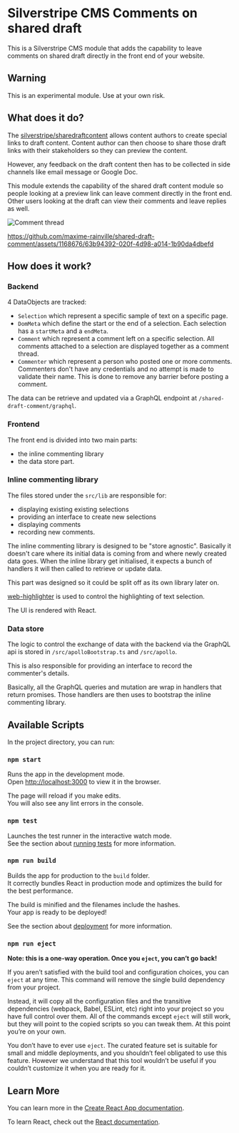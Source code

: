 # Silverstripe CMS Comments on shared draft

This is a Silverstripe CMS module that adds the capability to leave comments on shared draft directly in the front end of your website.

## Warning

This is an experimental module. Use at your own risk.

## What does it do?

The [silverstripe/sharedraftcontent](https://github.com/silverstripe/silverstripe-sharedraftcontent) allows content authors to create special links to draft content. Content author can then choose to share those draft links with their stakeholders so they can preview the content.

However, any feedback on the draft content then has to be collected in side channels like email message or Google Doc.

This module extends the capability of the shared draft content module so people looking at a preview link can leave comment directly in the front end. Other users looking at the draft can view their comments and leave replies as well.

![Comment thread](https://github.com/maxime-rainville/shared-draft-comment/assets/1168676/722dac95-bdbb-44ba-85ff-1b666136db56)


https://github.com/maxime-rainville/shared-draft-comment/assets/1168676/63b94392-020f-4d98-a014-1b90da4dbefd

## How does it work?

### Backend

4 DataObjects are tracked:
- `Selection` which represent a specific sample of text on a specific page.
- `DomMeta` which define the start or the end of a selection. Each selection has a `startMeta` and a `endMeta`.
- `Comment` which represent a comment left on a specific selection. All comments attached to a selection are displayed together as a comment thread.
- `Commenter` which represent a person who posted one or more comments. Commenters don't have any credentials and no attempt is made to validate their name. This is done to remove any barrier before posting a comment.

The data can be retrieve and updated via a GraphQL endpoint at `/shared-draft-comment/graphql`.

### Frontend

The front end is divided into two main parts:
- the inline commenting library
- the data store part.

### Inline commenting library

The files stored under the `src/lib` are responsible for:
- displaying existing existing selections
- providing an interface to create new selections
- displaying comments
- recording new comments.

The inline commenting library is designed to be "store agnostic". Basically it doesn't care where its initial data is coming from and where newly created data goes. When the inline library get initialised, it expects a bunch of handlers it will then called to retrieve or update data.

This part was designed so it could be split off as its own library later on.

[web-highlighter](https://github.com/alienzhou/web-highlighter) is used to control the highlighting of text selection.

The UI is rendered with React.

### Data store

The logic to control the exchange of data with the backend via the GraphQL api is stored in `/src/apolloBootstrap.ts` and `/src/apollo`.

This is also responsible for providing an interface to record the commenter's details.

Basically, all the GraphQL queries and mutation are wrap in handlers that return promises. Those handlers are then uses to bootstrap the inline commenting library.

## Available Scripts

In the project directory, you can run:

### `npm start`

Runs the app in the development mode.\
Open [http://localhost:3000](http://localhost:3000) to view it in the browser.

The page will reload if you make edits.\
You will also see any lint errors in the console.

### `npm test`

Launches the test runner in the interactive watch mode.\
See the section about [running tests](https://facebook.github.io/create-react-app/docs/running-tests) for more information.

### `npm run build`

Builds the app for production to the `build` folder.\
It correctly bundles React in production mode and optimizes the build for the best performance.

The build is minified and the filenames include the hashes.\
Your app is ready to be deployed!

See the section about [deployment](https://facebook.github.io/create-react-app/docs/deployment) for more information.

### `npm run eject`

**Note: this is a one-way operation. Once you `eject`, you can’t go back!**

If you aren’t satisfied with the build tool and configuration choices, you can `eject` at any time. This command will remove the single build dependency from your project.

Instead, it will copy all the configuration files and the transitive dependencies (webpack, Babel, ESLint, etc) right into your project so you have full control over them. All of the commands except `eject` will still work, but they will point to the copied scripts so you can tweak them. At this point you’re on your own.

You don’t have to ever use `eject`. The curated feature set is suitable for small and middle deployments, and you shouldn’t feel obligated to use this feature. However we understand that this tool wouldn’t be useful if you couldn’t customize it when you are ready for it.

## Learn More

You can learn more in the [Create React App documentation](https://facebook.github.io/create-react-app/docs/getting-started).

To learn React, check out the [React documentation](https://reactjs.org/).
